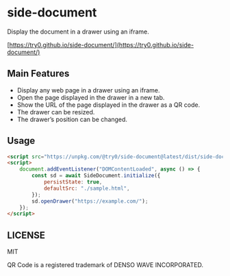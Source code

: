 # side-document

Display the document in a drawer using an iframe.

[https://try0.github.io/side-document/](https://try0.github.io/side-document/)

## Main Features

* Display any web page in a drawer using an iframe.
* Open the page displayed in the drawer in a new tab.
* Show the URL of the page displayed in the drawer as a QR code.
* The drawer can be resized.
* The drawer’s position can be changed.

## Usage

```html
<script src="https://unpkg.com/@try0/side-document@latest/dist/side-document.umd.js"></script>
<script>
    document.addEventListener("DOMContentLoaded", async () => {
        const sd = await SideDocument.initialize({
            persistState: true,
            defaultSrc: "./sample.html",
        });
        sd.openDrawer("https://example.com/");
    });
</script>
```

## LICENSE

MIT

QR Code is a registered trademark of DENSO WAVE INCORPORATED.
